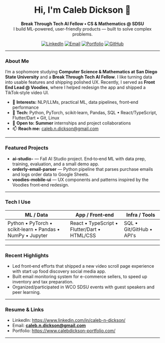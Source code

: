 <h1 align="center">Hi, I'm Caleb Dickson 👋</h1>
<p align="center">
  <strong>Break Through Tech AI Fellow • CS & Mathematics @ SDSU</strong><br/>
  I build ML-powered, user-friendly products — built to solve complex problems.
</p>

<p align="center">
  <a href="https://www.linkedin.com/in/caleb-n-dickson/"><img alt="LinkedIn" src="https://img.shields.io/badge/LinkedIn-Profile-blue"></a>
  <a href="mailto:caleb.n.dickson@gmail.com"><img alt="Email" src="https://img.shields.io/badge/Email-caleb.n.dickson%40gmail.com-informational"></a>
  <a href="(https://www.calebdickson-portfolio.com/)"><img alt="Portfolio" src="https://img.shields.io/badge/Portfolio-Website-success"></a>
  <a href="(https://github.com/CalebDksn25)"><img alt="GitHub" src="https://img.shields.io/badge/GitHub-Repos-black"></a>
</p>

---

### About Me
I’m a sophomore studying **Computer Science & Mathematics at San Diego State University** and a **Break Through Tech AI Fellow**. I like turning data into usable features and shipping polished UX. Recently, I served as **Front End Lead @ Voodies**, where I helped redesign the app and shipped a TikTok‑style video UI.

- 🔭 **Interests:** NLP/LLMs, practical ML, data pipelines, front‑end performance
- 🧰 **Tech:** Python, PyTorch, scikit‑learn, Pandas, SQL • React/TypeScript, Flutter/Dart • Git, Linux
- 💼 **Open to:** **Summer** internships and project collaborations
- 📫 **Reach me:** caleb.n.dickson@gmail.com

---

### Featured Projects

- **ai-studio-<project-name>** — Fall AI Studio project. End‑to‑end ML with data prep, training, evaluation, and a small demo app.
- **orderly-email-parser** — Python pipeline that parses purchase emails and logs order data to Google Sheets.
- **voodies-mobile-ui** — UX components and patterns inspired by the Voodies front‑end redesign.


---

### Tech I Use
| ML / Data | App / Front‑end | Infra / Tools |
|---|---|---|
| Python • PyTorch • scikit‑learn • Pandas • NumPy • Jupyter | React • TypeScript • Flutter/Dart • HTML/CSS | SQL • Git/GitHub • API's |

---

### Recent Highlights
- Led front‑end efforts that shipped a new video scroll page experience with start up food discovery social media app.
- Built email monitoring system for e-commerce sellers, to speed up inventory and tax preparation.
- Organized/participated in WCO SDSU events with guest speakers and peer learning.

---

### Resume & Links
- LinkedIn: https://www.linkedin.com/in/caleb-n-dickson/
- Email: **caleb.n.dickson@gmail.com**
- Portfolio: https://www.calebdickson-portfolio.com/

---

